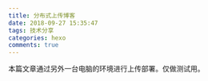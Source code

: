 ```yaml
---
title: 分布式上传博客
date: 2018-09-27 15:35:47
tags: 技术分享
categories: hexo
comments: true
---
```

本篇文章通过另外一台电脑的环境进行上传部署。仅做测试用。


